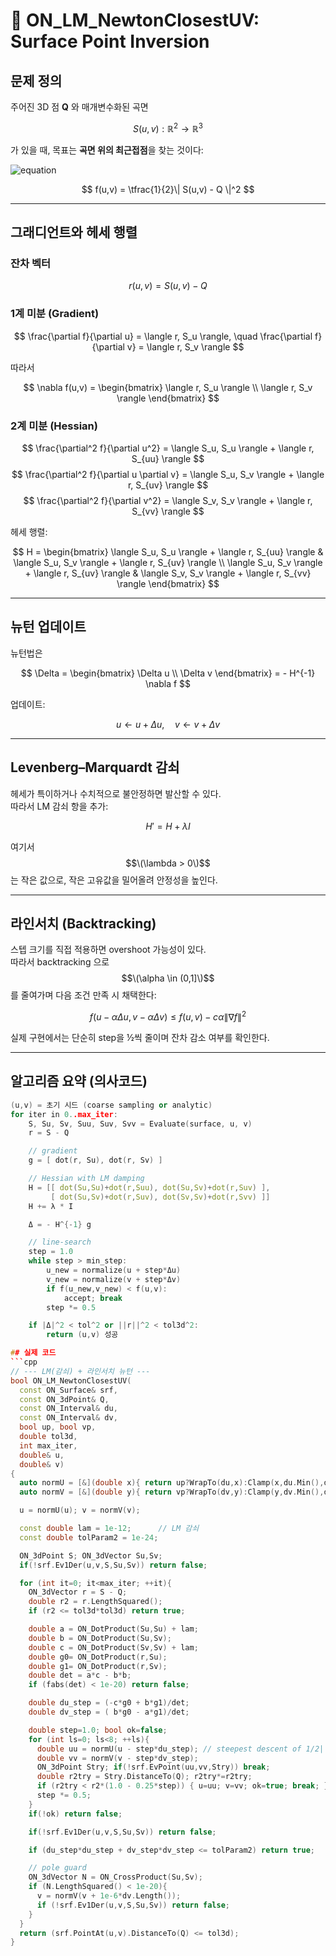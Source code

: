 # 📘 ON_LM_NewtonClosestUV: Surface Point Inversion

## 문제 정의
주어진 3D 점 **Q** 와 매개변수화된 곡면

$$
S(u,v): \mathbb{R}^2 \to \mathbb{R}^3
$$

가 있을 때, 목표는 **곡면 위의 최근접점**을 찾는 것이다:

![equation](https://latex.codecogs.com/svg.latex?(u^*,v^*)=\arg\min_{(u,v)}f(u,v))

$$
f(u,v) = \tfrac{1}{2}\| S(u,v) - Q \|^2
$$



---

## 그래디언트와 헤세 행렬

### 잔차 벡터
$$
r(u,v) = S(u,v) - Q
$$

### 1계 미분 (Gradient)
$$
\frac{\partial f}{\partial u} = \langle r, S_u \rangle, \quad 
\frac{\partial f}{\partial v} = \langle r, S_v \rangle
$$

따라서

$$
\nabla f(u,v) =
\begin{bmatrix}
\langle r, S_u \rangle \\
\langle r, S_v \rangle
\end{bmatrix}
$$

### 2계 미분 (Hessian)
$$
\frac{\partial^2 f}{\partial u^2} = \langle S_u, S_u \rangle + \langle r, S_{uu} \rangle
$$
$$
\frac{\partial^2 f}{\partial u \partial v} = \langle S_u, S_v \rangle + \langle r, S_{uv} \rangle
$$
$$
\frac{\partial^2 f}{\partial v^2} = \langle S_v, S_v \rangle + \langle r, S_{vv} \rangle
$$

헤세 행렬:

$$
H =
\begin{bmatrix}
\langle S_u, S_u \rangle + \langle r, S_{uu} \rangle & \langle S_u, S_v \rangle + \langle r, S_{uv} \rangle \\
\langle S_u, S_v \rangle + \langle r, S_{uv} \rangle & \langle S_v, S_v \rangle + \langle r, S_{vv} \rangle
\end{bmatrix}
$$

---

## 뉴턴 업데이트

뉴턴법은

$$
\Delta =
\begin{bmatrix}
\Delta u \\ \Delta v
\end{bmatrix}
= - H^{-1} \nabla f
$$

업데이트:

$$
u \leftarrow u + \Delta u, \quad v \leftarrow v + \Delta v
$$

---

## Levenberg–Marquardt 감쇠

헤세가 특이하거나 수치적으로 불안정하면 발산할 수 있다.  
따라서 LM 감쇠 항을 추가:

$$
H' = H + \lambda I
$$

여기서 $$\(\lambda > 0\)$$ 는 작은 값으로, 작은 고유값을 밀어올려 안정성을 높인다.

---

## 라인서치 (Backtracking)

스텝 크기를 직접 적용하면 overshoot 가능성이 있다.  
따라서 backtracking 으로 $$\(\alpha \in (0,1]\)$$ 를 줄여가며 다음 조건 만족 시 채택한다:

$$
f(u - \alpha \Delta u, v - \alpha \Delta v) \le f(u,v) - c \alpha \| \nabla f \|^2
$$

실제 구현에서는 단순히 step을 ½씩 줄이며 잔차 감소 여부를 확인한다.

---

## 알고리즘 요약 (의사코드)

```cpp
(u,v) = 초기 시드 (coarse sampling or analytic)
for iter in 0..max_iter:
    S, Su, Sv, Suu, Suv, Svv = Evaluate(surface, u, v)
    r = S - Q

    // gradient
    g = [ dot(r, Su), dot(r, Sv) ]

    // Hessian with LM damping
    H = [[ dot(Su,Su)+dot(r,Suu), dot(Su,Sv)+dot(r,Suv) ],
         [ dot(Su,Sv)+dot(r,Suv), dot(Sv,Sv)+dot(r,Svv) ]]
    H += λ * I

    Δ = - H^{-1} g

    // line-search
    step = 1.0
    while step > min_step:
        u_new = normalize(u + step*Δu)
        v_new = normalize(v + step*Δv)
        if f(u_new,v_new) < f(u,v):
            accept; break
        step *= 0.5

    if |Δ|^2 < tol^2 or ||r||^2 < tol3d^2:
        return (u,v) 성공

## 실제 코드
```cpp
// --- LM(감쇠) + 라인서치 뉴턴 ---
bool ON_LM_NewtonClosestUV(
  const ON_Surface& srf,
  const ON_3dPoint& Q,
  const ON_Interval& du,
  const ON_Interval& dv,
  bool up, bool vp,
  double tol3d,
  int max_iter,
  double& u,
  double& v)
{
  auto normU = [&](double x){ return up?WrapTo(du,x):Clamp(x,du.Min(),du.Max()); };
  auto normV = [&](double y){ return vp?WrapTo(dv,y):Clamp(y,dv.Min(),dv.Max()); };

  u = normU(u); v = normV(v);

  const double lam = 1e-12;      // LM 감쇠
  const double tolParam2 = 1e-24;

  ON_3dPoint S; ON_3dVector Su,Sv;
  if(!srf.Ev1Der(u,v,S,Su,Sv)) return false;

  for (int it=0; it<max_iter; ++it){
    ON_3dVector r = S - Q;
    double r2 = r.LengthSquared();
    if (r2 <= tol3d*tol3d) return true;

    double a = ON_DotProduct(Su,Su) + lam;
    double b = ON_DotProduct(Su,Sv);
    double c = ON_DotProduct(Sv,Sv) + lam;
    double g0= ON_DotProduct(r,Su);
    double g1= ON_DotProduct(r,Sv);
    double det = a*c - b*b;
    if (fabs(det) < 1e-20) return false;

    double du_step = (-c*g0 + b*g1)/det;
    double dv_step = ( b*g0 - a*g1)/det;

    double step=1.0; bool ok=false;
    for (int ls=0; ls<8; ++ls){
      double uu = normU(u - step*du_step); // steepest descent of 1/2||r||^2
      double vv = normV(v - step*dv_step);
      ON_3dPoint Stry; if(!srf.EvPoint(uu,vv,Stry)) break;
      double r2try = Stry.DistanceTo(Q); r2try*=r2try;
      if (r2try < r2*(1.0 - 0.25*step)) { u=uu; v=vv; ok=true; break; }
      step *= 0.5;
    }
    if(!ok) return false;

    if(!srf.Ev1Der(u,v,S,Su,Sv)) return false;

    if (du_step*du_step + dv_step*dv_step <= tolParam2) return true;

    // pole guard
    ON_3dVector N = ON_CrossProduct(Su,Sv);
    if (N.LengthSquared() < 1e-20){
      v = normV(v + 1e-6*dv.Length());
      if (!srf.Ev1Der(u,v,S,Su,Sv)) return false;
    }
  }
  return (srf.PointAt(u,v).DistanceTo(Q) <= tol3d);
}

```
